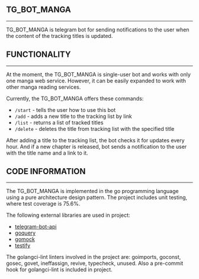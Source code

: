 ## TG_BOT_MANGA

___

TG_BOT_MANGA is telegram bot for sending notifications to the user when the content of the tracking titles is updated.

## FUNCTIONALITY

___

At the moment, the TG_BOT_MANGA is single-user bot and works with only one manga web service. However, it can be easily expanded to work with other manga reading services. 

Currently, the TG_BOT_MANGA offers these commands:


- `/start` - tells the user how to use this bot</li>
- `/add` - adds a new title to the tracking list by link</li> 
- `/list` - returns a list of tracked titles</li>
- `/delete` - deletes the title from tracking list with the specified title</li>


After adding a title to the tracking list, the bot checks it for updates every hour. And if a new chapter is released, bot sends a notification to the user with the title name and a link to it.


## CODE INFORMATION

___

The TG_BOT_MANGA is implemented in the go programming language using a pure architecture design pattern. The project includes unit testing, where test coverage is 75.6%. 

The following external libraries are used in project:

- [telegram-bot-api](https://github.com/go-telegram-bot-api/telegram-bot-api/)
- [goquery](https://github.com/PuerkitoBio/goquery)
- [gomock](https://github.com/golang/mock)
- [testify](https://github.com/stretchr/testify)

The golangci-lint linters involved in the project are: goimports, goconst, gosec, govet, ineffassign, revive, typecheck, unused. Also a pre-commit hook for golangci-lint is included in project.